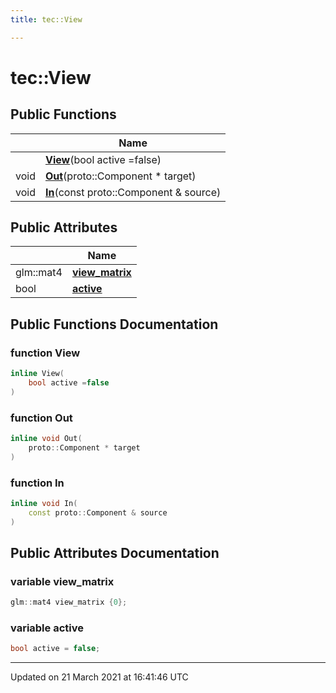 ```yaml
---
title: tec::View

---
```


# tec::View



## Public Functions

|                | Name           |
| -------------- | -------------- |
| | **[View](/engine/Classes/structtec_1_1_view/#function-view)**(bool active =false) |
| void | **[Out](/engine/Classes/structtec_1_1_view/#function-out)**(proto::Component * target) |
| void | **[In](/engine/Classes/structtec_1_1_view/#function-in)**(const proto::Component & source) |

## Public Attributes

|                | Name           |
| -------------- | -------------- |
| glm::mat4 | **[view_matrix](/engine/Classes/structtec_1_1_view/#variable-view_matrix)**  |
| bool | **[active](/engine/Classes/structtec_1_1_view/#variable-active)**  |

## Public Functions Documentation

### function View

```cpp
inline View(
    bool active =false
)
```


### function Out

```cpp
inline void Out(
    proto::Component * target
)
```


### function In

```cpp
inline void In(
    const proto::Component & source
)
```


## Public Attributes Documentation

### variable view_matrix

```cpp
glm::mat4 view_matrix {0};
```


### variable active

```cpp
bool active = false;
```


-------------------------------

Updated on 21 March 2021 at 16:41:46 UTC